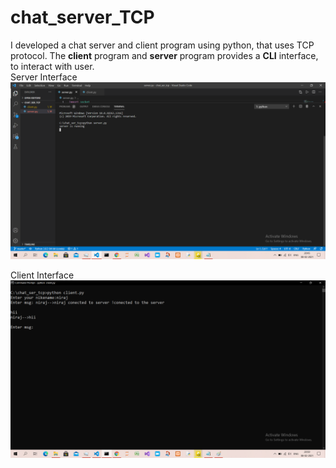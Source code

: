 # chat_server_TCP
I developed a chat server and client program using python, that uses TCP protocol.
The **client** program and **server** program provides a **CLI** interface, to interact with user.<br>
Server Interface
![](s1.png)

Client Interface
![](c1.png)

